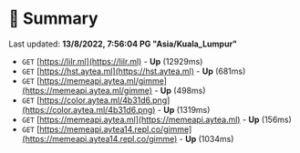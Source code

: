 # 📖 Summary
Last updated: **13/8/2022, 7:56:04 PG "Asia/Kuala_Lumpur"**

- `GET` [https://lilr.ml](https://lilr.ml) - **Up** (12929ms)
- `GET` [https://hst.aytea.ml](https://hst.aytea.ml) - **Up** (681ms)
- `GET` [https://memeapi.aytea.ml/gimme](https://memeapi.aytea.ml/gimme) - **Up** (498ms)
- `GET` [https://color.aytea.ml/4b31d6.png](https://color.aytea.ml/4b31d6.png) - **Up** (1319ms)
- `GET` [https://memeapi.aytea.ml](https://memeapi.aytea.ml) - **Up** (156ms)
- `GET` [https://memeapi.aytea14.repl.co/gimme](https://memeapi.aytea14.repl.co/gimme) - **Up** (1034ms)
